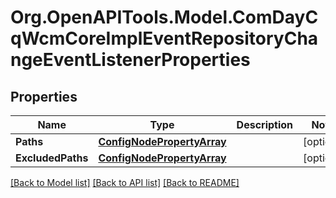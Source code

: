# Org.OpenAPITools.Model.ComDayCqWcmCoreImplEventRepositoryChangeEventListenerProperties
## Properties

Name | Type | Description | Notes
------------ | ------------- | ------------- | -------------
**Paths** | [**ConfigNodePropertyArray**](ConfigNodePropertyArray.md) |  | [optional] 
**ExcludedPaths** | [**ConfigNodePropertyArray**](ConfigNodePropertyArray.md) |  | [optional] 

[[Back to Model list]](../README.md#documentation-for-models) [[Back to API list]](../README.md#documentation-for-api-endpoints) [[Back to README]](../README.md)

